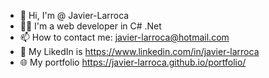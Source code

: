 - 👋 Hi, I'm @ Javier-Larroca
- 👷🏻 I'm a web developer in C# .Net
- 📫 How to contact me: javier-larroca@hotmail.com
- 🔗 My LikedIn is https://www.linkedin.com/in/javier-larroca
- 🌐 My portfolio https://javier-larroca.github.io/portfolio/
<!---
Javier-Larroca/Javier-Larroca is a ✨ special ✨ repository because its `README.md` (this file) appears on your GitHub profile.
You can click the Preview link to take a look at your changes.
--->

